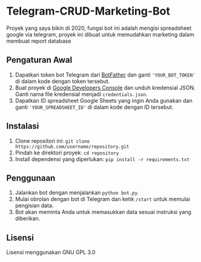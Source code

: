 # Telegram-CRUD-Marketing-Bot
Proyek yang saya bikin di 2020, fungsi bot ini adalah mengisi spreadsheet google via telegram, proyek ini dibuat untuk memudahkan marketing dalam membuat report database

## Pengaturan Awal

1. Dapatkan token bot Telegram dari [BotFather](https://core.telegram.org/bots#botfather) dan ganti `'YOUR_BOT_TOKEN'` di dalam kode dengan token tersebut.
2. Buat proyek di [Google Developers Console](https://console.developers.google.com/) dan unduh kredensial JSON. Ganti nama file kredensial menjadi `credentials.json`.
3. Dapatkan ID spreadsheet Google Sheets yang ingin Anda gunakan dan ganti `'YOUR_SPREADSHEET_ID'` di dalam kode dengan ID tersebut.

## Instalasi

1. Clone repositori ini: `git clone https://github.com/username/repository.git`
2. Pindah ke direktori proyek: `cd repository`
3. Install dependensi yang diperlukan: `pip install -r requirements.txt`

## Penggunaan

1. Jalankan bot dengan menjalankan `python bot.py`.
2. Mulai obrolan dengan bot di Telegram dan ketik `/start` untuk memulai pengisian data.
3. Bot akan meminta Anda untuk memasukkan data sesuai instruksi yang diberikan.

## Lisensi

Lisensi menggunakan GNU GPL 3.0 

